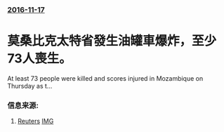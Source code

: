 ### [2016-11-17](/news/2016/11/17/index.md)

##### 
# 莫桑比克太特省發生油罐車爆炸，至少73人喪生。 

At least 73 people were killed and scores injured in Mozambique on Thursday as t...


### 信息来源:

1. [Reuters](http://www.reuters.com/article/us-mozambique-accident-idUSKBN13C2GI?il=0) [IMG](https://s4.reutersmedia.net/resources_v2/images/rcom-default.png)
